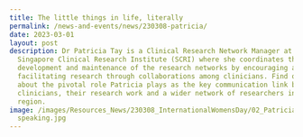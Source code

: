 ```yaml
---
title: The little things in life, literally
permalink: /news-and-events/news/230308-patricia/
date: 2023-03-01
layout: post
description: Dr Patricia Tay is a Clinical Research Network Manager at the
  Singapore Clinical Research Institute (SCRI) where she coordinates the
  development and maintenance of the research networks by encouraging and
  facilitating research through collaborations among clinicians. Find out more
  about the pivotal role Patricia plays as the key communication link between
  clinicians, their research work and a wider network of researchers in the
  region.
image: /images/Resources_News/230308_InternationalWomensDay/02_Patricia/1_Patricia
  speaking.jpg
---
```

